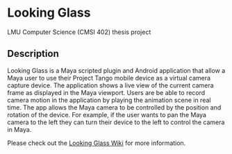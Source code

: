 # Looking Glass
LMU Computer Science (CMSI 402) thesis project

## Description
Looking Glass is a Maya scripted plugin and Android application that allow a Maya user to use their Project Tango mobile device as a virtual camera capture device. The application shows a live view of the current camera frame as displayed in the Maya viewport. Users are be able to record camera motion in the application by playing the animation scene in real time. The app allows the Maya camera to be controlled by the position and rotation of the device. For example, if the user wants to pan the Maya camera to the left they can turn their device to the left to control the camera in Maya.

Please check out the [Looking Glass Wiki](https://github.com/cbillingham/looking-glass/wiki) for more information.
